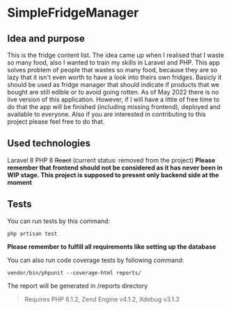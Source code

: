 # SimpleFridgeManager
## Idea and purpose
This is the fridge content list. The idea came up when I realised that I waste so many food, also I wanted to train my skills in Laravel and PHP. This app solves problem of people that wastes so many food, because they are so lazy that it isn't even worth to have a look into theirs own fridges. Basicly it should be used as fridge manager that should indicate if products that we bought are still edible or to avoid going rotten. As of May 2022 there is no live version of this application. However, if I will have a little of free time to do that the app will be finished (including missing frontend), deployed and available to everyone. Also if you are interested in contributing to this project please feel free to do that.

## Used technologies
Laravel 8
PHP 8
~~React~~ (current status: removed from the project)
**Please remember that frontend should not be considered as it has never been in WIP stage. This project is supposed to present only backend side at the moment**

## Tests
You can run tests by this command:
```
php artisan test
```
**Please remember to fulfill all requirements like setting up the database**

You can also run code coverage tests by following command:
```
vendor/bin/phpunit --coverage-html reports/
```
The report will be generated in /reports directory
> Requires PHP 8.1.2, Zend Engine v4.1.2, Xdebug v3.1.3
